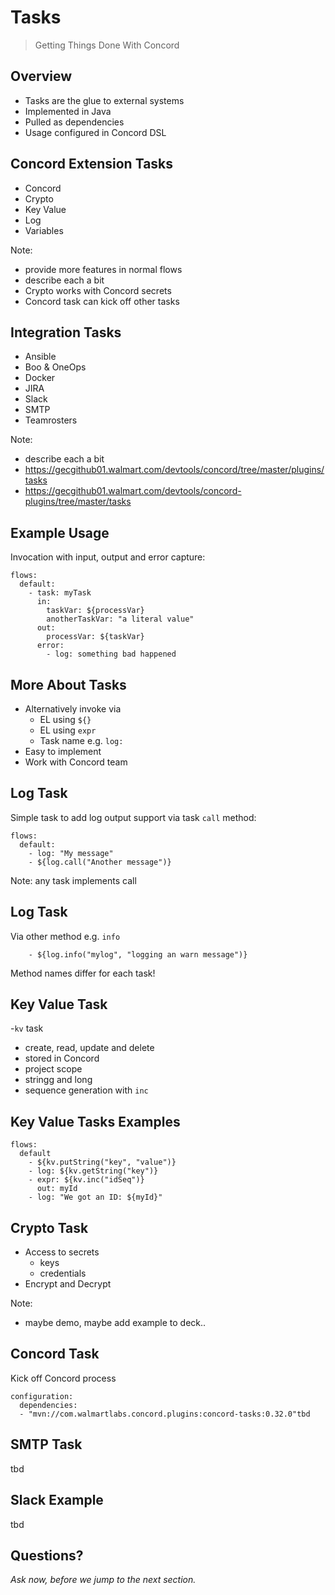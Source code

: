 # Tasks

> Getting Things Done With Concord


## Overview

- Tasks are the glue to external systems
- Implemented in Java
- Pulled as dependencies
- Usage configured in Concord DSL


## Concord Extension Tasks

- Concord
- Crypto
- Key Value
- Log
- Variables

Note:
- provide more features in normal flows
- describe each a bit
- Crypto works with Concord secrets
- Concord task can kick off other tasks


## Integration Tasks

- Ansible
- Boo & OneOps
- Docker
- JIRA
- Slack
- SMTP
- Teamrosters

Note: 
- describe each a bit
- https://gecgithub01.walmart.com/devtools/concord/tree/master/plugins/tasks
- https://gecgithub01.walmart.com/devtools/concord-plugins/tree/master/tasks


## Example Usage

Invocation with input, output and error capture:

```
flows:
  default:
    - task: myTask
      in:
        taskVar: ${processVar}
        anotherTaskVar: "a literal value"
      out:
        processVar: ${taskVar}
      error:
        - log: something bad happened
```


## More About Tasks

- Alternatively invoke via 
  - EL using `${}`
  - EL using `expr`
  - Task name e.g. `log:`
- Easy to implement
- Work with Concord team


## Log Task

Simple task to add log output support via task `call` method:

```
flows:
  default:
    - log: "My message"
    - ${log.call("Another message")}
```

Note:
any task implements call


## Log Task

Via other method e.g. `info`

```
    - ${log.info("mylog", "logging an warn message")}
```

Method names differ for each task!


## Key Value Task

-`kv` task
- create, read, update and delete
- stored in Concord
- project scope
- stringg and long
- sequence generation with `inc`


## Key Value Tasks Examples

```
flows:
  default
    - ${kv.putString("key", "value")}
    - log: ${kv.getString("key")}
    - expr: ${kv.inc("idSeq")}
      out: myId
    - log: "We got an ID: ${myId}"
```


## Crypto Task

- Access to secrets
  - keys
  - credentials
- Encrypt and Decrypt

Note:
- maybe demo, maybe add example to deck..


## Concord Task

Kick off Concord process

```
configuration:
  dependencies:
  - "mvn://com.walmartlabs.concord.plugins:concord-tasks:0.32.0"tbd
```

## SMTP Task

tbd


## Slack Example

tbd

## Questions?

<em class="yellow">Ask now, before we jump to the next section.</em>

